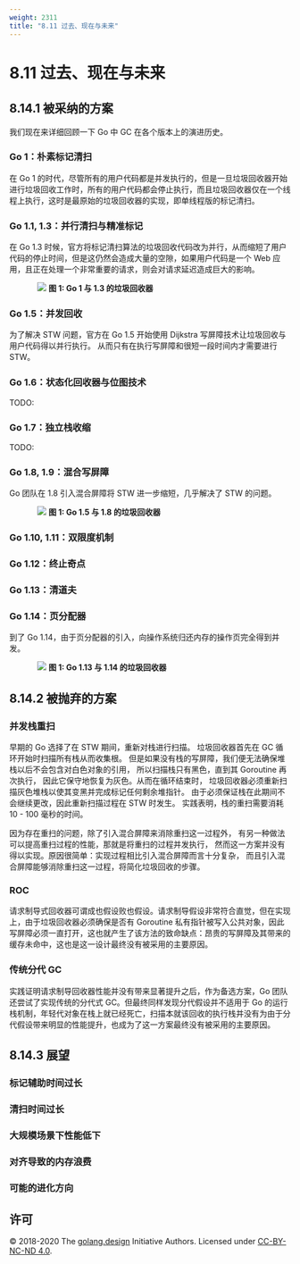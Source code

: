 ```yaml
---
weight: 2311
title: "8.11 过去、现在与未来"
---
```


# 8.11 过去、现在与未来

## 8.14.1 被采纳的方案

我们现在来详细回顾一下 Go 中 GC 在各个版本上的演进历史。

### Go 1：朴素标记清扫

在 Go 1 的时代，尽管所有的用户代码都是并发执行的，但是一旦垃圾回收器开始进行垃圾回收工作时，所有的用户代码都会停止执行，而且垃圾回收器仅在一个线程上执行，这时是最原始的垃圾回收器的实现，即单线程版的标记清扫。

### Go 1.1, 1.3：并行清扫与精准标记

在 Go 1.3 时候，官方将标记清扫算法的垃圾回收代码改为并行，从而缩短了用户代码的停止时间，但是这仍然会造成大量的空隙，如果用户代码是一个 Web 应用，且正在处理一个非常重要的请求，则会对请求延迟造成巨大的影响。

<div class="img-center" style="margin: 0 auto; max-width: 80%">
<img src="../../../assets/gc1.png"/>
<strong>图 1: Go 1 与 1.3 的垃圾回收器</strong>
</div>

<!-- Better GC and malloc
The existing allocator is based on TCMalloc (designed for C/C++). It can be re-designed to better suit Go.
Lighter representation and colocation of GC metadata.
Various strategies for reducing GC pause time (concurrent sweep, etc).
Rough estimate: 10-20% overall speedup, 20-50% GC pause reduction, 5-10% RSS reduction.

Details:

golang.org/s/go14mallocgc -->

### Go 1.5：并发回收

为了解决 STW 问题，官方在 Go 1.5 开始使用 Dijkstra 写屏障技术让垃圾回收与用户代码得以并行执行。
从而只有在执行写屏障和很短一段时间内才需要进行 STW。

### Go 1.6：状态化回收器与位图技术

TODO:

### Go 1.7：独立栈收缩

TODO:

### Go 1.8, 1.9：混合写屏障

Go 团队在 1.8 引入混合屏障将 STW 进一步缩短，几乎解决了 STW 的问题。

<div class="img-center" style="margin: 0 auto; max-width: 80%">
<img src="../../../assets/gc2.png"/>
<strong>图 1: Go 1.5 与 1.8 的垃圾回收器</strong>
</div>

### Go 1.10, 1.11：双限度机制

### Go 1.12：终止奇点

### Go 1.13：清道夫

### Go 1.14：页分配器

到了 Go 1.14，由于页分配器的引入，向操作系统归还内存的操作页完全得到并发。

<div class="img-center" style="margin: 0 auto; max-width: 80%">
<img src="../../../assets/gc3.png"/>
<strong>图 1: Go 1.13 与 1.14 的垃圾回收器</strong>
</div>

## 8.14.2 被抛弃的方案

### 并发栈重扫

早期的 Go 选择了在 STW 期间，重新对栈进行扫描。
垃圾回收器首先在 GC 循环开始时扫描所有栈从而收集根。
但是如果没有栈的写屏障，我们便无法确保堆栈以后不会包含对白色对象的引用，
所以扫描栈只有黑色，直到其 Goroutine 再次执行，
因此它保守地恢复为灰色。从而在循环结束时，
垃圾回收器必须重新扫描灰色堆栈以使其变黑并完成标记任何剩余堆指针。
由于必须保证栈在此期间不会继续更改，因此重新扫描过程在 STW 时发生。
实践表明，栈的重扫需要消耗 10 - 100 毫秒的时间。

因为存在重扫的问题，除了引入混合屏障来消除重扫这一过程外，
有另一种做法可以提高重扫过程的性能，那就是将重扫的过程并发执行，
然而这一方案并没有得以实现。原因很简单：实现过程相比引入混合屏障而言十分复杂，
而且引入混合屏障能够消除重扫这一过程，将简化垃圾回收的步骤。

### ROC

请求制导式回收器可谓成也假设败也假设。请求制导假设非常符合直觉，但在实现上，由于垃圾回收器必须确保是否有 Goroutine 私有指针被写入公共对象，因此写屏障必须一直打开，这也就产生了该方法的致命缺点：昂贵的写屏障及其带来的缓存未命中，这也是这一设计最终没有被采用的主要原因。

### 传统分代 GC

实践证明请求制导回收器性能并没有带来显著提升之后，作为备选方案，Go 团队还尝试了实现传统的分代式 GC。但最终同样发现分代假设并不适用于 Go 的运行栈机制，年轻代对象在栈上就已经死亡，扫描本就该回收的执行栈并没有为由于分代假设带来明显的性能提升，也成为了这一方案最终没有被采用的主要原因。

## 8.14.3 展望

### 标记辅助时间过长

### 清扫时间过长

### 大规模场景下性能低下

### 对齐导致的内存浪费

### 可能的进化方向

## 许可

&copy; 2018-2020 The [golang.design](https://golang.design) Initiative Authors. Licensed under [CC-BY-NC-ND 4.0](https://creativecommons.org/licenses/by-nc-nd/4.0/).
